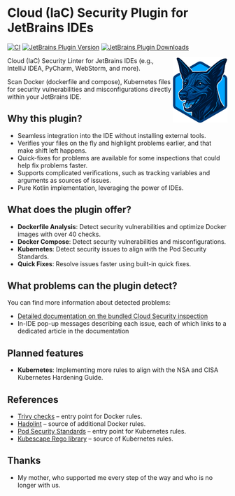 # Cloud (IaC) Security Plugin for JetBrains IDEs

[![CI](https://github.com/NordCoderd/infrastructure-security/actions/workflows/gradle.yml/badge.svg)](https://github.com/NordCoderd/infrastructure-security/actions/workflows/gradle.yml)
[![JetBrains Plugin Version](https://img.shields.io/jetbrains/plugin/v/dev.protsenko.security-linter)](https://plugins.jetbrains.com/plugin/25413-infrastructure-security)
[![JetBrains Plugin Downloads](https://img.shields.io/jetbrains/plugin/d/dev.protsenko.security-linter)](https://plugins.jetbrains.com/plugin/25413-infrastructure-security)

<!-- Plugin description -->
<picture>
  <img alt="Logo" align="right" src="https://raw.githubusercontent.com/NordCoderd/cloud-security-plugin/refs/heads/master/src/main/resources/META-INF/pluginIcon.svg" width="125">
</picture>

Cloud (IaC) Security Linter for JetBrains IDEs (e.g., IntelliJ IDEA, PyCharm, WebStorm, and more).

Scan Docker (dockerfile and compose), Kubernetes files for security vulnerabilities and misconfigurations directly within your JetBrains IDE.

## Why this plugin?

- Seamless integration into the IDE without installing external tools.
- Verifies your files on the fly and highlight problems earlier, and that make shift left happens.
- Quick-fixes for problems are available for some inspections that could help fix problems faster.
- Supports complicated verifications, such as tracking variables and arguments as sources of issues.
- Pure Kotlin implementation, leveraging the power of IDEs.

## What does the plugin offer?

- **Dockerfile Analysis**: Detect security vulnerabilities and optimize Docker images with over 40 checks.
- **Docker Compose**: Detect security vulnerabilities and misconfigurations.
- **Kubernetes**: Detect security issues to align with the Pod Security Standards.
- **Quick Fixes**: Resolve issues faster using built-in quick fixes.

## What problems can the plugin detect?

You can find more information about detected problems:

- <a href="https://protsenko.dev/infrastructure-security">Detailed documentation on the bundled Cloud Security inspection</a>
- In-IDE pop-up messages describing each issue, each of which links to a dedicated article in the documentation

## Planned features

- **Kubernetes**: Implementing more rules to align with the NSA and CISA Kubernetes Hardening Guide.

## References

- [Trivy checks](https://github.com/aquasecurity/trivy-checks/tree/main) – entry point for Docker rules.
- [Hadolint](https://github.com/hadolint/hadolint) – source of additional Docker rules.
- [Pod Security Standards](https://kubernetes.io/docs/concepts/security/pod-security-standards/) – entry point for Kubernetes rules.
- [Kubescape Rego library](https://github.com/kubescape/regolibrary) – source of Kubernetes rules.

## Thanks

- My mother, who supported me every step of the way and who is no longer with us.
<!-- Plugin description end -->
